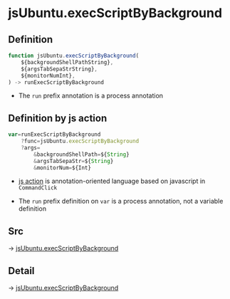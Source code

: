 # jsUbuntu.execScriptByBackground

## Definition

```js.js
function jsUbuntu.execScriptByBackground(
	${backgroundShellPathString},
	${argsTabSepaStrString},
	${monitorNumInt},
) -> runExecScriptByBackground
```

- The `run` prefix annotation is a process annotation
## Definition by js action

```js.js
var=runExecScriptByBackground
	?func=jsUbuntu.execScriptByBackground
	?args=
		&backgroundShellPath=${String}
		&argsTabSepaStr=${String}
		&monitorNum=${Int}
```

- [js action](#) is annotation-oriented language based on javascript in `CommandClick`

- The `run` prefix definition on `var` is a process annotation, not a variable definition

## Src

-> [jsUbuntu.execScriptByBackground](https://github.com/puutaro/CommandClick/blob/master/app/src/main/java/com/puutaro/commandclick/fragment_lib/terminal_fragment/js_interface/JsUbuntu.kt#L96)

## Detail

-> [jsUbuntu.execScriptByBackground](https://github.com/puutaro/CommandClick/blob/master/md/developer/js_interface/details/JsUbuntu/execScriptByBackground.md)
